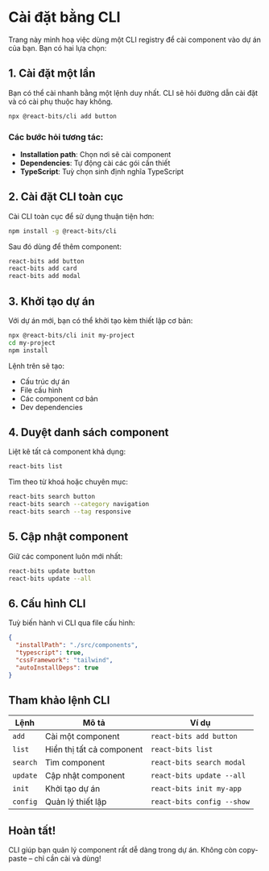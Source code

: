# Cài đặt bằng CLI

Trang này minh hoạ việc dùng một CLI registry để cài component vào dự án của bạn. Bạn có hai lựa chọn:

## 1. Cài đặt một lần

Bạn có thể cài nhanh bằng một lệnh duy nhất. CLI sẽ hỏi đường dẫn cài đặt và có cài phụ thuộc hay không.

```bash
npx @react-bits/cli add button
```

### Các bước hỏi tương tác:

- **Installation path**: Chọn nơi sẽ cài component
- **Dependencies**: Tự động cài các gói cần thiết
- **TypeScript**: Tuỳ chọn sinh định nghĩa TypeScript

## 2. Cài đặt CLI toàn cục

Cài CLI toàn cục để sử dụng thuận tiện hơn:

```bash
npm install -g @react-bits/cli
```

Sau đó dùng để thêm component:

```bash
react-bits add button
react-bits add card
react-bits add modal
```

## 3. Khởi tạo dự án

Với dự án mới, bạn có thể khởi tạo kèm thiết lập cơ bản:

```bash
npx @react-bits/cli init my-project
cd my-project
npm install
```

Lệnh trên sẽ tạo:

- Cấu trúc dự án
- File cấu hình
- Các component cơ bản
- Dev dependencies

## 4. Duyệt danh sách component

Liệt kê tất cả component khả dụng:

```bash
react-bits list
```

Tìm theo từ khoá hoặc chuyên mục:

```bash
react-bits search button
react-bits search --category navigation
react-bits search --tag responsive
```

## 5. Cập nhật component

Giữ các component luôn mới nhất:

```bash
react-bits update button
react-bits update --all
```

## 6. Cấu hình CLI

Tuỳ biến hành vi CLI qua file cấu hình:

```json
{
  "installPath": "./src/components",
  "typescript": true,
  "cssFramework": "tailwind",
  "autoInstallDeps": true
}
```

## Tham khảo lệnh CLI

| Lệnh     | Mô tả                     | Ví dụ                      |
| -------- | ------------------------- | -------------------------- |
| `add`    | Cài một component         | `react-bits add button`    |
| `list`   | Hiển thị tất cả component | `react-bits list`          |
| `search` | Tìm component             | `react-bits search modal`  |
| `update` | Cập nhật component        | `react-bits update --all`  |
| `init`   | Khởi tạo dự án            | `react-bits init my-app`   |
| `config` | Quản lý thiết lập         | `react-bits config --show` |

## Hoàn tất!

CLI giúp bạn quản lý component rất dễ dàng trong dự án. Không còn copy-paste – chỉ cần cài và dùng!
